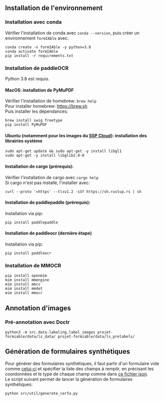 ## Installation de l'environnement

### Installation avec conda

Vérifier l'installation de conda avec `conda --version`, puis créer un environnement `formIAble` avec: <br>
```
conda create -n formIAble -y python=3.8
conda activate formIAble
pip install -r requirements.txt
```

### Installation de paddleOCR

Python 3.8 est requis.

#### MacOS: installation de PyMuPDF

Vérifier l'installation de homebrew: `brew help` <br>
Pour installer homebrew: https://brew.sh <br>
Puis installer les dépendances:
```
brew install swig freetype
pip install PyMuPDF
``` 

#### Ubuntu (notamment pour les images du [SSP Cloud](https://www.sspcloud.fr)): installation des librairies système
```
sudo apt-get update && sudo apt-get -y install libgl1
sudo apt-get -y install libglib2.0-0
```

#### Installation de cargo (prérequis):

Vérifier l'installation de cargo avec `cargo help` <br>
Si cargo n'est pas installé, l'installer avec:
```
curl --proto '=https' --tlsv1.2 -sSf https://sh.rustup.rs | sh
```

#### Installation de paddlepaddle (prérequis):

Installation via pip:
```
pip install paddlepaddle
```

#### Installation de paddleocr (dernière étape)

Installation via pip:
```
pip install paddleocr
```

### Installation de MMOCR

```
pip install openmim
mim install mmengine
mim install mmcv
mim install mmdet
mim install mmocr
```

## Annotation d'images

### Pré-annotation avec Doctr

`python3 -m src.data.labeling.label_images projet-formiable/data/ls_data/ projet-formiable/data/ls_prelabels/`

## Génération de formulaires synthétiques

Pour générer des formulaires synthétiques, 
il faut partir d'un formulaire vide comme [celui-ci](data/empty_forms/non-editable/cerfa_14011_03.png) et spécifier la liste des champs à remplir, 
en précisant les coordonnées et le type de chaque champ comme dans [ce fichier json](data/elements_to_fill_forms/non-editable/cerfa_14011_03_id.json).
<br>
Le script suivant permet de lancer la génération de formulaires synthétiques:
```
python src/util/generate_cerfa.py
```
